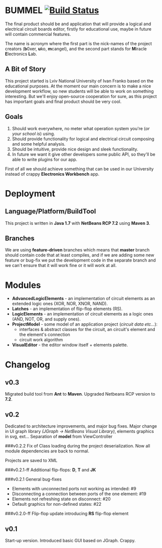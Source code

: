 BUMMEL [![Build Status](https://secure.travis-ci.org/Uko/BUMMEL.png)](http://travis-ci.org/Uko/BUMMEL)
======================================================================================================

The final product should be and application that will provide a logical and electrical circuit boards editor, firstly for educational use, maybe in future will contain commercial features.

The name is acronym where the first part is the nick-names of the project creators (**b**0xer, **u**ko, **m**cangel), and the second part stands for **M**iracle **E**lectronics **L**ab.

A Bit of Story
--------------

This project started is Lviv National University of Ivan Franko based on the educational purposes. At the moment our main concern is to make a nice development workflow, so new students will be able to work on something interesting. But we'll enjoy open-source cooperation for sure, as this project has important goals and final product should be very cool.

Goals
-----

  1. Should work everywhere, no meter what operation system you're (*or your school is*) using.
  2. Should provide functionality for logical and electrical circuit composing and some helpful analysis.
  3. Should be intuitive, provide nice design and sleek functionality.
  4. In future we want it give other developers some public API, so they'll be able to write plugins for our app.

First of all we should achieve something that can be used in our University instead of crappy **Electronics Workbench** app.


Deployment
==========

Language/Platform/BuildTool
-----------------

This project is written in **Java 1.7** with **NetBeans RCP 7.2** using **Maven 3**.

Branches
--------

We are using **feature-driven** branches which means that **master** branch should contain code that at least compiles, and if we are adding some new feature or bug-fix we put the development code in the separate branch and we can't ensure that it will work fine or it will work at all.

Modules
=======

  * **AdvancedLogicElements** - an implementation of circuit elements as an extended logic ones (XOR, NOR, XNOR, NAND).
  * **Latches** - an implementation of flip-flop elements (RS).
  * **LogicElements** - an implementation of circuit elements as a logic ones (AND, NOT, OR, and supply ones).
  * **ProjectModel** - some model of an application project (*circuit data etc…*):
    * interfaces & abstract classes for the circuit, an circuit's element and the element's connection
    * circuit work algorithm
  * **VisualEditor** - the editor window itself + elements palette.


Changelog
=========

v0.3
----
Migrated build tool from **Ant** to **Maven**. Upgraded Netbeans RCP version to **7.2**.


v0.2
----
Dedicated to architecture improvements, and major bug fixes.
Major change in UI graph library _(JGraph -> NetBeans Visual Library)_, elements graphics in svg, ext…
Separation of **model** from ViewController

###v0.2.2
Fix of Class loading during the project deserialization.
Now all module dependencies are back to normal.

Projects are saved to XML

###v0.2.1-ff
Additional flip-flops: **D**, **T** and **JK**

###v0.2.1
General bug-fixes

  * Elements with unconnected ports not working as intended: #9
  * Disconnecting a connection between ports of the one element: #19
  * Elements not refreshing state on disconnect: #20
  * Default graphics for non-defined states: #22

###v0.2.0-ff
Flip-flop update introducing **RS** flip-flop element

v0.1
----
Start-up version. Introduced basic GUI based on JGraph. Crappy.
